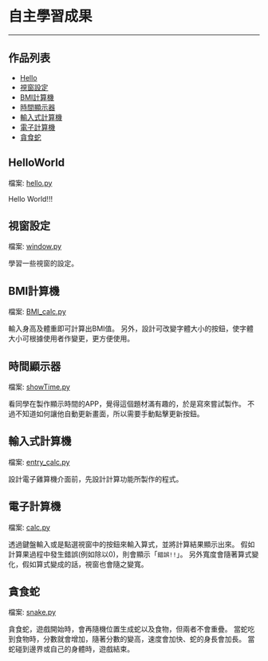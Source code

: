 # 自主學習成果

----

## 作品列表
- [Hello](#Hello)
- [視窗設定](#視窗設定)
- [BMI計算機](#BMI計算機)
- [時間顯示器](#時間顯示器)
- [輸入式計算機](#輸入式計算機)
- [電子計算機](#電子計算機)
- [貪食蛇](#貪食蛇)

## HelloWorld
檔案: [hello.py](code/hello.py)

Hello World!!!

## 視窗設定
檔案: [window.py](code/window.py)

學習一些視窗的設定。

## BMI計算機
檔案: [BMI_calc.py](code/BMI_calc.py)

輸入身高及體重即可計算出BMI值。
另外，設計可改變字體大小的按鈕，使字體大小可根據使用者作變更，更方便使用。

## 時間顯示器
檔案: [showTime.py](code/showTime.py)

看同學在製作顯示時間的APP，覺得這個題材滿有趣的，於是寫來嘗試製作。
不過不知道如何讓他自動更新畫面，所以需要手動點擊更新按鈕。


## 輸入式計算機
檔案: [entry_calc.py](code/entry_calc.py)

設計電子雞算機介面前，先設計計算功能所製作的程式。


## 電子計算機
檔案: [calc.py](code/calc.py)

透過鍵盤輸入或是點選視窗中的按鈕來輸入算式，並將計算結果顯示出來。
假如計算果過程中發生錯誤(例如除以0)，則會顯示「`錯誤!!`」。
另外寬度會隨著算式變化，假如算式變成的話，視窗也會隨之變寬。


## 貪食蛇
檔案: [snake.py](code/snake.py)

貪食蛇，遊戲開始時，會再隨機位置生成蛇以及食物，但兩者不會重疊。
當蛇吃到食物時，分數就會增加，隨著分數的變高，速度會加快、蛇的身長會加長。
當蛇碰到邊界或自己的身體時，遊戲結束。